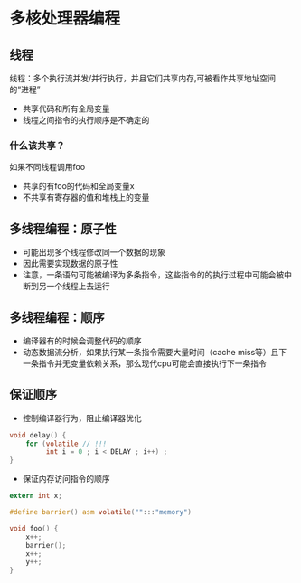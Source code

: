 # 多核处理器编程
## 线程
线程：多个执行流并发/并行执行，并且它们共享内存,可被看作共享地址空间的“进程”
+ 共享代码和所有全局变量
+ 线程之间指令的执行顺序是不确定的
### 什么该共享？
如果不同线程调用foo
+ 共享的有foo的代码和全局变量x
+ 不共享有寄存器的值和堆栈上的变量

## 多线程编程：原子性
+ 可能出现多个线程修改同一个数据的现象
+ 因此需要实现数据的原子性
+ 注意，一条语句可能被编译为多条指令，这些指令的的执行过程中可能会被中断到另一个线程上去运行

## 多线程编程：顺序
+ 编译器有的时候会调整代码的顺序
+ 动态数据流分析，如果执行某一条指令需要大量时间（cache miss等）且下一条指令并无变量依赖关系，那么现代cpu可能会直接执行下一条指令

## 保证顺序
+ 控制编译器行为，阻止编译器优化
```c
void delay() {
    for (volatile // !!!
         int i = 0 ; i < DELAY ; i++) ;
}
```
+ 保证内存访问指令的顺序

```c
extern int x;

#define barrier() asm volatile("":::"memory")

void foo() {
    x++;
    barrier();
    x++;
    y++;
}
```